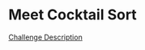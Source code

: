 Meet Cocktail Sort
==================

[Challenge Description](https://www.codeeval.com/open_challenges/231)